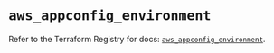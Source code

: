 # `aws_appconfig_environment`

Refer to the Terraform Registry for docs: [`aws_appconfig_environment`](https://registry.terraform.io/providers/hashicorp/aws/5.83.0/docs/resources/appconfig_environment).
